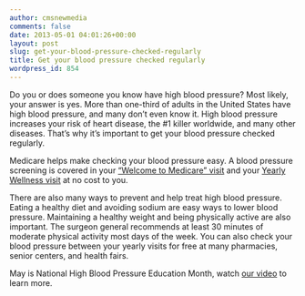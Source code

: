 ```yaml
---
author: cmsnewmedia
comments: false
date: 2013-05-01 04:01:26+00:00
layout: post
slug: get-your-blood-pressure-checked-regularly
title: Get your blood pressure checked regularly
wordpress_id: 854
---
```


Do you or does someone you know have high blood pressure? Most likely, your answer is yes. More than one-third of adults in the United States have high blood pressure, and many don’t even know it. High blood pressure increases your risk of heart disease, the #1 killer worldwide, and many other diseases. That’s why it’s important to get your blood pressure checked regularly.

Medicare helps make checking your blood pressure easy. A blood pressure screening is covered in your [“Welcome to Medicare” visit](http://www.medicare.gov/people-like-me/new-to-medicare/welcome-to-medicare-visit.html) and your [Yearly Wellness visit](http://www.medicare.gov/coverage/preventive-visit-and-yearly-wellness-exams.html) at no cost to you.

There are also many ways to prevent and help treat high blood pressure. Eating a healthy diet and avoiding sodium are easy ways to lower blood pressure. Maintaining a healthy weight and being physically active are also important. The surgeon general recommends at least 30 minutes of moderate physical activity most days of the week. You can also check your blood pressure between your yearly visits for free at many pharmacies, senior centers, and health fairs.

May is National High Blood Pressure Education Month, watch [our video](http://www.youtube.com/watch?v=opQFBVd7oHI) to learn more.
